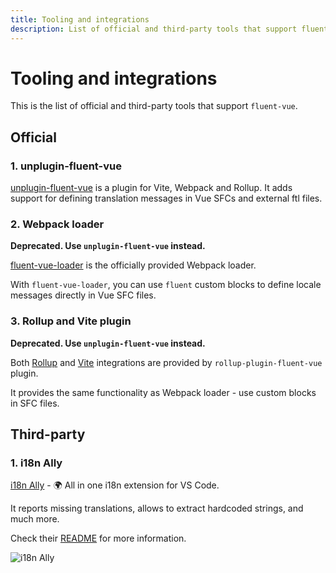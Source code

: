```yaml
---
title: Tooling and integrations
description: List of official and third-party tools that support fluent-vue
---
```


# Tooling and integrations

This is the list of official and third-party tools that support `fluent-vue`.

## Official

### 1. unplugin-fluent-vue

[unplugin-fluent-vue](/intergrations/unplugin.html) is a plugin for Vite, Webpack and Rollup. It adds support for defining translation messages in Vue SFCs and external ftl files.

### 2. Webpack loader

**Deprecated. Use `unplugin-fluent-vue` instead.**

[fluent-vue-loader](/integrations/webpack.html) is the officially provided Webpack loader.

With `fluent-vue-loader`, you can use `fluent` custom blocks to define locale messages directly in Vue SFC files.

### 3. Rollup and Vite plugin

**Deprecated. Use `unplugin-fluent-vue` instead.**

Both [Rollup](/integrations/rollup.html) and [Vite](/integrations/vite.html) integrations are provided by `rollup-plugin-fluent-vue` plugin.

It provides the same functionality as Webpack loader - use custom blocks in SFC files.

## Third-party

### 1. i18n Ally

[i18n Ally](https://marketplace.visualstudio.com/items?itemName=lokalise.i18n-ally) - :earth_africa: All in one i18n extension for VS Code.

It reports missing translations, allows to extract hardcoded strings, and much more.

Check their [README](https://github.com/lokalise/i18n-ally) for more information.

![i18n Ally](../public/assets/i18n-ally.png)
